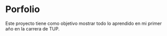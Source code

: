 # Porfolio
Este proyecto tiene como objetivo mostrar todo lo aprendido en mi primer año en la carrera de TUP.
